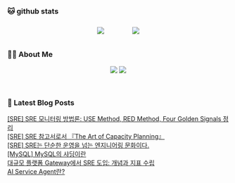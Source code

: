 
###  🐱 github stats  

<div id="main" align="center">
    <img src="https://github-readme-stats.vercel.app/api?username=peterica&count_private=true&show_icons=true&theme=radical"
        style="height: auto; margin-left: 20px; margin-right: 20px; padding: 10px;"/>
    <img src="https://github-readme-stats.vercel.app/api/top-langs/?username=peterica&layout=compact"   
        style="height: auto; margin-left: 20px; margin-right: 20px; padding: 10px;"/>
</div>

###  💁‍♀️ About Me  
<p align="center">
    <a href="https://peterica.tistory.com/"><img src="https://img.shields.io/badge/Blog-FF5722?style=flat-square&logo=Blogger&logoColor=white"/></a>
    <a href="mailto:ilovefran.ofm@gmail.com"><img src="https://img.shields.io/badge/Gmail-d14836?style=flat-square&logo=Gmail&logoColor=white&link=ilovefran.ofm@gmail.com"/></a>
</p>

<br>

### 📕 Latest Blog Posts   

<a href ="https://peterica.tistory.com/946"> [SRE] SRE 모니터링 방법론: USE Method, RED Method, Four Golden Signals 정리 </a> <br>
<a href ="https://peterica.tistory.com/945"> [SRE] SRE 참고서로서 『The Art of Capacity Planning』 </a> <br>
<a href ="https://peterica.tistory.com/944"> [SRE] SRE는 단순한 운영을 넘는 엔지니어링 문화이다. </a> <br>
<a href ="https://peterica.tistory.com/942"> [MySQL] MySQL의 샤딩이란 </a> <br>
<a href ="https://peterica.tistory.com/941"> 대규모 플랫폼 Gateway에서 SRE 도입: 개념과 지표 수립 </a> <br>
<a href ="https://peterica.tistory.com/940"> AI Service Agent란? </a> <br>
